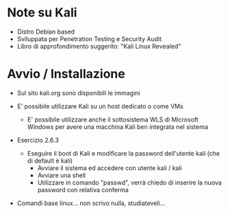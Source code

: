
# Note su Kali

 - Distro Debian based
 - Sviluppata per Penetration Testing e Security Audit
 - Libro di approfondimento suggerito: "Kali Linux Revealed"

# Avvio / Installazione

 - Sul sito kali.org sono disponibili le immagini
 - E' possibile utilizzare Kali su un host dedicato o come VMs
    - E' possibile utilizzare anche il sottosistema WLS di Microsoft Windows per avere una macchina Kali ben integrata nel sistema

 - Esercizio 2.6.3
    - Eseguire il boot di Kali e modificare la password dell'utente kali (che di default è kali)
        - Avviare il sistema ed accedere con utente kali / kali
        - Avviare una shell
        - Utilizzare in comando "passwd", verrà chiedo di inserire la nuova password con relativa conferma

 - Comandi base linux... non scrivo nulla, studiateveli...